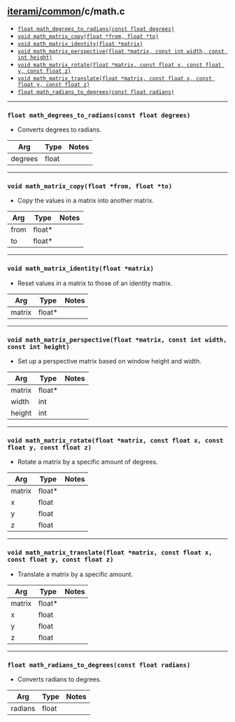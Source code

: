 [iterami/common](https://github.com/iterami/Documentation.htm/blob/gh-pages/common/README.md)/c/math.c
------------------------------------------------------------------------------------------------------

* [`float math_degrees_to_radians(const float degrees)`](#float-math_degrees_to_radiansconst-float-degrees)
* [`void math_matrix_copy(float *from, float *to)`](#void-math_matrix_copyfloat-from-float-to)
* [`void math_matrix_identity(float *matrix)`](#void-math_matrix_identityfloat-matrix)
* [`void math_matrix_perspective(float *matrix, const int width, const int height)`](#void-math_matrix_perspectivefloat-matrix-const-int-width-const-int-height)
* [`void math_matrix_rotate(float *matrix, const float x, const float y, const float z)`](#void-math_matrix_rotatefloat-matrix-const-float-x-const-float-y-const-float-z)
* [`void math_matrix_translate(float *matrix, const float x, const float y, const float z)`](#void-math_matrix_translatefloat-matrix-const-float-x-const-float-y-const-float-z)
* [`float math_radians_to_degrees(const float radians)`](#float-math_radians_to_degreesconst-float-radians)

---

### `float math_degrees_to_radians(const float degrees)`
* Converts degrees to radians.

Arg     | Type  | Notes
--------|-------|------
degrees | float |

---

### `void math_matrix_copy(float *from, float *to)`
* Copy the values in a matrix into another matrix.

Arg  | Type   | Notes
-----|--------|------
from | float* |
to   | float* |

---

### `void math_matrix_identity(float *matrix)`
* Reset values in a matrix to those of an identity matrix.

Arg    | Type   | Notes
-------|--------|------
matrix | float* |

---

### `void math_matrix_perspective(float *matrix, const int width, const int height)`
* Set up a perspective matrix based on window height and width.

Arg    | Type   | Notes
-------|--------|------
matrix | float* |
width  | int    |
height | int    |

---

### `void math_matrix_rotate(float *matrix, const float x, const float y, const float z)`
* Rotate a matrix by a specific amount of degrees.

Arg    | Type   | Notes
-------|--------|------
matrix | float* |
x      | float  |
y      | float  |
z      | float  |

---

### `void math_matrix_translate(float *matrix, const float x, const float y, const float z)`
* Translate a matrix by a specific amount.

Arg    | Type   | Notes
-------|--------|------
matrix | float* |
x      | float  |
y      | float  |
z      | float  |

---

### `float math_radians_to_degrees(const float radians)`
* Converts radians to degrees.

Arg     | Type  | Notes
--------|-------|------
radians | float |
